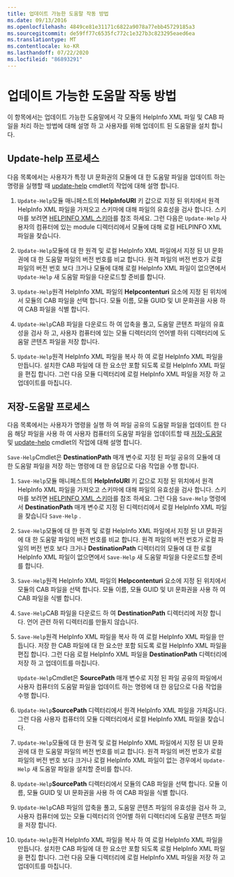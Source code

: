 ```yaml
---
title: 업데이트 가능한 도움말 작동 방법
ms.date: 09/13/2016
ms.openlocfilehash: 4849ce81e31171c6822a9078a77ebb45729185a3
ms.sourcegitcommit: de59ff77c6535fc772c1e327b3c823295eaed6ea
ms.translationtype: MT
ms.contentlocale: ko-KR
ms.lasthandoff: 07/22/2020
ms.locfileid: "86893291"
---
```

# <a name="how-updatable-help-works"></a>업데이트 가능한 도움말 작동 방법

이 항목에서는 업데이트 가능한 도움말에서 각 모듈의 HelpInfo XML 파일 및 CAB 파일을 처리 하는 방법에 대해 설명 하 고 사용자를 위해 업데이트 된 도움말을 설치 합니다.

## <a name="the-update-help-process"></a>Update-help 프로세스

다음 목록에서는 사용자가 특정 UI 문화권의 모듈에 대 한 도움말 파일을 업데이트 하는 명령을 실행할 때 [update-help](/powershell/module/Microsoft.PowerShell.Core/Update-Help) cmdlet의 작업에 대해 설명 합니다.

1. `Update-Help`모듈 매니페스트의 **HelpInfoURI** 키 값으로 지정 된 위치에서 원격 HelpInfo XML 파일을 가져오고 스키마에 대해 파일의 유효성을 검사 합니다. 스키마를 보려면 [HELPINFO XML 스키마](./helpinfo-xml-schema.md)를 참조 하세요. 그런 다음은 `Update-Help` 사용자의 컴퓨터에 있는 module 디렉터리에서 모듈에 대해 로컬 HELPINFO XML 파일을 찾습니다.

1. `Update-Help`모듈에 대 한 원격 및 로컬 HelpInfo XML 파일에서 지정 된 UI 문화권에 대 한 도움말 파일의 버전 번호를 비교 합니다. 원격 파일의 버전 번호가 로컬 파일의 버전 번호 보다 크거나 모듈에 대해 로컬 HelpInfo XML 파일이 없으면에서 `Update-Help` 새 도움말 파일을 다운로드할 준비를 합니다.

1. `Update-Help`원격 HelpInfo XML 파일의 **Helpcontenturi** 요소에 지정 된 위치에서 모듈의 CAB 파일을 선택 합니다. 모듈 이름, 모듈 GUID 및 UI 문화권을 사용 하 여 CAB 파일을 식별 합니다.

1. `Update-Help`CAB 파일을 다운로드 하 여 압축을 풀고, 도움말 콘텐츠 파일의 유효성을 검사 하 고, 사용자 컴퓨터에 있는 모듈 디렉터리의 언어별 하위 디렉터리에 도움말 콘텐츠 파일을 저장 합니다.

1. `Update-Help`원격 HelpInfo XML 파일을 복사 하 여 로컬 HelpInfo XML 파일을 만듭니다. 설치한 CAB 파일에 대 한 요소만 포함 되도록 로컬 HelpInfo XML 파일을 편집 합니다.
   그런 다음 모듈 디렉터리에 로컬 HelpInfo XML 파일을 저장 하 고 업데이트를 마칩니다.

## <a name="the-save-help-process"></a>저장-도움말 프로세스

다음 목록에서는 사용자가 명령을 실행 하 여 파일 공유의 도움말 파일을 업데이트 한 다음 해당 파일을 사용 하 여 사용자 컴퓨터의 도움말 파일을 업데이트할 때 [저장-도움말](/powershell/module/Microsoft.PowerShell.Core/Save-Help) 및 [update-help](/powershell/module/Microsoft.PowerShell.Core/Update-Help) cmdlet의 작업에 대해 설명 합니다.

`Save-Help`Cmdlet은 **DestinationPath** 매개 변수로 지정 된 파일 공유의 모듈에 대 한 도움말 파일을 저장 하는 명령에 대 한 응답으로 다음 작업을 수행 합니다.

1. `Save-Help`모듈 매니페스트의 **HelpInfoURI** 키 값으로 지정 된 위치에서 원격 HelpInfo XML 파일을 가져오고 스키마에 대해 파일의 유효성을 검사 합니다. 스키마를 보려면 [HELPINFO XML 스키마](./helpinfo-xml-schema.md)를 참조 하세요. 그런 다음 `Save-Help` 명령에서 **DestinationPath** 매개 변수로 지정 된 디렉터리에서 로컬 HelpInfo XML 파일을 찾습니다 `Save-Help` .

1. `Save-Help`모듈에 대 한 원격 및 로컬 HelpInfo XML 파일에서 지정 된 UI 문화권에 대 한 도움말 파일의 버전 번호를 비교 합니다. 원격 파일의 버전 번호가 로컬 파일의 버전 번호 보다 크거나 **DestinationPath** 디렉터리의 모듈에 대 한 로컬 HelpInfo XML 파일이 없으면에서 `Save-Help` 새 도움말 파일을 다운로드할 준비를 합니다.

1. `Save-Help`원격 HelpInfo XML 파일의 **Helpcontenturi** 요소에 지정 된 위치에서 모듈의 CAB 파일을 선택 합니다. 모듈 이름, 모듈 GUID 및 UI 문화권을 사용 하 여 CAB 파일을 식별 합니다.

1. `Save-Help`CAB 파일을 다운로드 하 여 **DestinationPath** 디렉터리에 저장 합니다. 언어 관련 하위 디렉터리를 만들지 않습니다.

1. `Save-Help`원격 HelpInfo XML 파일을 복사 하 여 로컬 HelpInfo XML 파일을 만듭니다. 저장 한 CAB 파일에 대 한 요소만 포함 되도록 로컬 HelpInfo XML 파일을 편집 합니다.
   그런 다음 로컬 HelpInfo XML 파일을 **DestinationPath** 디렉터리에 저장 하 고 업데이트를 마칩니다.

   `Update-Help`Cmdlet은 **SourcePath** 매개 변수로 지정 된 파일 공유의 파일에서 사용자 컴퓨터의 도움말 파일을 업데이트 하는 명령에 대 한 응답으로 다음 작업을 수행 합니다.

1. `Update-Help`**SourcePath** 디렉터리에서 원격 HelpInfo XML 파일을 가져옵니다. 그런 다음 사용자 컴퓨터의 모듈 디렉터리에서 로컬 HelpInfo XML 파일을 찾습니다.

1. `Update-Help`모듈에 대 한 원격 및 로컬 HelpInfo XML 파일에서 지정 된 UI 문화권에 대 한 도움말 파일의 버전 번호를 비교 합니다. 원격 파일의 버전 번호가 로컬 파일의 버전 번호 보다 크거나 로컬 HelpInfo XML 파일이 없는 경우에서 `Update-Help` 새 도움말 파일을 설치할 준비를 합니다.

1. `Update-Help`**SourcePath** 디렉터리에서 모듈의 CAB 파일을 선택 합니다. 모듈 이름, 모듈 GUID 및 UI 문화권을 사용 하 여 CAB 파일을 식별 합니다.

1. `Update-Help`CAB 파일의 압축을 풀고, 도움말 콘텐츠 파일의 유효성을 검사 하 고, 사용자 컴퓨터에 있는 모듈 디렉터리의 언어별 하위 디렉터리에 도움말 콘텐츠 파일을 저장 합니다.

1. `Update-Help`원격 HelpInfo XML 파일을 복사 하 여 로컬 HelpInfo XML 파일을 만듭니다. 설치한 CAB 파일에 대 한 요소만 포함 되도록 로컬 HelpInfo XML 파일을 편집 합니다.
   그런 다음 모듈 디렉터리에 로컬 HelpInfo XML 파일을 저장 하 고 업데이트를 마칩니다.
